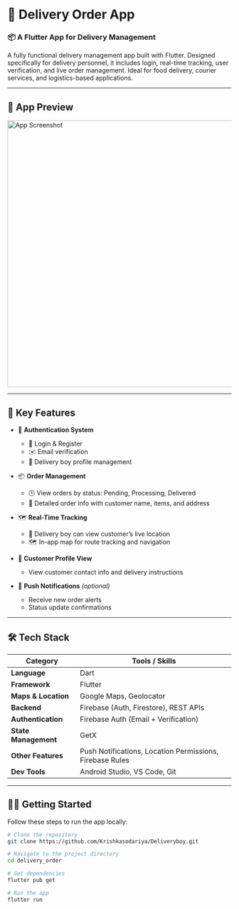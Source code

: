<h1>🚚 Delivery Order App</h1>

### 📦 A Flutter App for Delivery Management

<p>
  A fully functional delivery management app built with Flutter. Designed specifically for delivery personnel, it includes login, real-time tracking, user verification, and live order management. Ideal for food delivery, courier services, and logistics-based applications.
</p>

---

## 📱 App Preview

<img width="600" alt="App Screenshot" src="https://github.com/user-attachments/assets/0e6ce9f7-dd3d-4ff9-abbf-0daa55a6e237" />

---

## 🎯 Key Features

- 🔐 **Authentication System**  
  - 👤 Login & Register  
  - ✉️ Email verification  
  - 🧾 Delivery boy profile management  

- 📦 **Order Management**  
  - 🕒 View orders by status: Pending, Processing, Delivered  
  - 📃 Detailed order info with customer name, items, and address  

- 🗺️ **Real-Time Tracking**  
  - 📍 Delivery boy can view customer’s live location  
  - 🗺️ In-app map for route tracking and navigation  

- 👤 **Customer Profile View**  
  - View customer contact info and delivery instructions  

- 🔔 **Push Notifications** *(optional)*  
  - Receive new order alerts  
  - Status update confirmations  

---

## 🛠️ Tech Stack

| Category            | Tools / Skills                                             |
|---------------------|------------------------------------------------------------|
| **Language**         | Dart                                                       |
| **Framework**        | Flutter                                                    |
| **Maps & Location**  | Google Maps, Geolocator                                    |
| **Backend**          | Firebase (Auth, Firestore), REST APIs                     |
| **Authentication**   | Firebase Auth (Email + Verification)                      |
| **State Management** | GetX                                       |
| **Other Features**   | Push Notifications, Location Permissions, Firebase Rules  |
| **Dev Tools**        | Android Studio, VS Code, Git                               |

---

## 🧑‍💻 Getting Started

Follow these steps to run the app locally:

```bash
# Clone the repository
git clone https://github.com/Krishkasodariya/Deliveryboy.git

# Navigate to the project directory
cd delivery_order

# Get dependencies
flutter pub get

# Run the app
flutter run
